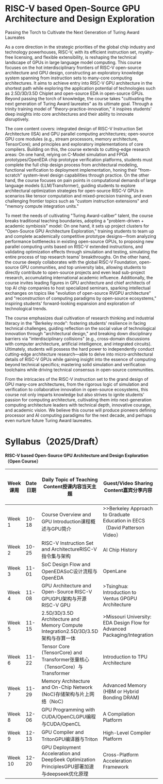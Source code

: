 # **RISC-V** **based Open-Source GPU Architecture and Design Exploration**



Passing the Torch to Cultivate the Next Generation of Turing Award Laureates  

As a core direction in the strategic priorities of the global chip industry and technology powerhouses, RISC-V, with its efficient instruction set, royalty-free licensing, and flexible extensibility, is reshaping the technical landscape of GPUs in large language model computing. This course focuses on the hot interdisciplinary frontiers of RISC-V open-source architecture and GPU design, constructing an exploratory knowledge system spanning from instruction sets to many-core computing architectures. It aims to achieve entry into RISC-V GPU architecture in the shortest path while exploring the application potential of technologies such as 2.5D/3D/3.5D Chiplet and open-source EDA in open-source GPUs. Beyond passing the torch of knowledge, the course takes "cultivating the next generation of Turing Award laureates" as its ultimate goal. Through a trinity training model of "theory-practice-innovation," it inspires students' deep insights into core architectures and their ability to innovate disruptively.  

The core content covers: integrated design of RISC-V Instruction Set Architecture (ISA) and GPU parallel computing architectures; open-source GPU core modules (e.g., stream processors, memory architecture, TensorCore); and principles and exploratory implementations of core compilers. Building on this, the course extends to cutting-edge research areas: On one hand, relying on C-Model simulation and FPGA prototypes/OpenEDA chip prototype verification platforms, students must complete the full chip design process from architectural modeling, functional verification to deployment implementation, honing their "from-scratch" system-level design capabilities through practice. On the other hand, the course focuses on pain points in computational demands of large language models (LLM/Transformer), guiding students to explore architectural optimization strategies for open-source RISC-V GPUs in scenarios like tensor computation and mixed-precision training, and even challenging frontier topics such as "custom instruction extensions" and "memory compute integration units."  

To meet the needs of cultivating "Turing Award-caliber" talent, the course breaks traditional teaching boundaries, adopting a "problem-driven + academic symbiosis" model: On one hand, it sets up project clusters for "Open-Source GPU Architecture Exploration," training students to team up and complete academically competitive prototype designs—from analyzing performance bottlenecks in existing open-source GPUs, to proposing new parallel computing units based on RISC-V extended instructions, and validating optimization effects through simulation and testing, simulating the entire process of top research teams' breakthroughs. On the other hand, the course deeply collaborates with the global RISC-V Foundation, open-source GPU communities, and top university labs, allowing students to directly contribute to open-source projects and even lead sub-project research, accumulating international academic influence. Additionally, the course invites leading figures in GPU architecture and chief architects of top AI chip companies to host specialized seminars, sparking intellectual exchanges on topics like "evolution of open-source RVGPU architecture" and "reconstruction of computing paradigms by open-source ecosystems," inspiring students' forward-looking expansion and exploration of technological trends.  

The course emphasizes dual cultivation of research thinking and industrial literacy in the "Berkeley mode": fostering students' resilience in facing technical challenges, guiding reflection on the social value of technological innovation through "architectural design," and breaking down disciplinary barriers via "interdisciplinary collisions" (e.g., cross-domain discussions with computer architecture, artificial intelligence, and integrated circuits). Ultimately, students will possess the hard power to independently conduct cutting-edge architecture research—able to delve into micro-architectural details of RISC-V GPUs while gaining insight into the essence of computing beyond technical specifics; mastering solid simulation and verification toolchains while driving technical consensus in open-source communities.  

From the intricacies of the RISC-V instruction set to the grand design of GPU many-core architectures, from the rigorous logic of simulation and verification to collaborative innovation in open-source ecosystems, this course not only imparts knowledge but also strives to ignite students' passion for computing architecture, cultivating them into next-generation computing architecture leaders with technical depth, innovative courage, and academic vision. We believe this course will produce pioneers defining processor and AI computing paradigms for the next decade, and perhaps even nurture future Turing Award laureates.



# Syllabus（2025/Draft）



**RISC-V based Open-Source GPU Architecture and Design Exploration（Open Course）**

| Week课周 | Date日期 | Daily Topic of Teaching Content授课内容当天主题              | Guest/Video Sharing Content嘉宾分享内容                      | Technical Report Content技术报告内容 |
| -------- | -------- | ------------------------------------------------------------ | ------------------------------------------------------------ | ------------------------------------ |
| Week 1   | 10-18    | Course Overview and GPU Introduction课程概述与GPU简介        | >>Berkeley Approach to Graduate Education in EECS（David Patterson Video） | Technical Report                     |
| Week 2   | 10-25    | RISC-V Instruction Set and ArchitectureRISC-V指令集与架构    | AI Chip History                                              | Technical Report                     |
| Week 3   | 11-01    | SoC Design Flow and OpenEDASoC设计流程与OpenEDA              | OpenLane                                                     | Technical Report                     |
| Week 4   | 11-08    | GPU Architecture and Open-Source RISC-V GPUGPU架构与开源RISC-V GPU | >Tsinghua: Introduction to Ventus GPGPU Architecture         | Technical Report                     |
| Week 5   | 11-15    | 2.5D/3D/3.5D Architecture and Memory Compute Integration2.5D/3D/3.5D架构与存算一体 | >Missouri University: EDA Design Flow for Advanced Packaging/Integration | Technical Report                     |
| Week 6   | 11-22    | Tensor Core (TensorCore) and Transformer张量核心（TensorCore）与Transformer | Introduction to TPU Architecture                             | Technical Report                     |
| Week 7   | 11-29    | Memory Architecture and On-Chip Network (NoC)存储架构与片上网络（NoC） | Advanced Memory (HBM or Hybrid Bonding DRAM)                 | Technical Report                     |
| Week 8   | 12-06    | GPU Programming with CUDA/OpenCLGPU编程与CUDA/OpenCL         | A Compilation Platform                                       | Technical Report                     |
| Week 9   | 12-13    | GPU Compiler and TritonGPU编译器与Triton                     | High-Level Compiler Platform                                 | Technical Report                     |
| Week 10  | 12-20    | GPU Deployment Acceleration and DeepSeek Optimization PrinciplesGPU部署加速与deepseek优化原理 | Cross-Platform Acceleration Framework                        | Technical Report                     |